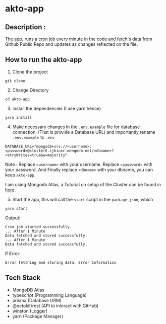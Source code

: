 # akto-app

## Description : 
The app, runs a cron job every minute in the code and fetch's data from Github Public Repo and updates as changes reflected on the file.

## How to run the akto-app
1. Clone the project
```shell
git clone 
```

2. Change Directory
```shell
cd akto-app
```

3. Install the dependencies (I use yarn hence)
```shell
yarn install
```

4. Make necessary changes in the `.env.example` file for database connection. (That is provide a Database URL) and importantly rename `.env.example` to `.env`
```
DATABASE_URL="mongodb+srv://<username>:<password>@cluster0.ijkiuxr.mongodb.net/<dbname>?retryWrites=true&w=majority"
```
Note : 
    Replace `<username>` with your username.
    Replace `<password>` with your password.
    And Finally replace `<dbname>` with your dbname, you can keep `akto-app`.

I am using Mongodb Atlas, a Tutorial on setup of the Cluster can be found in [here](https://www.mongodb.com/basics/clusters/mongodb-cluster-setup).

5. Start the app, this will call the `start` script in the `package.json`, which 
```
yarn start
``` 

Output:
```
Cron job started successfully.
... After 1 Minute
Data fetched and stored successfully.
... After 1 Minute
Data fetched and stored successfully.
```

If Error:
```
Error fetching and storing data: Error Information
```

## Tech Stack
- MongoDB Atlas
- typescript (Programming Language)
- prisma (Database ORM)
- @octokit/rest (API to interact with GitHub)
- winston (Logger)
- yarn (Package Manager)
